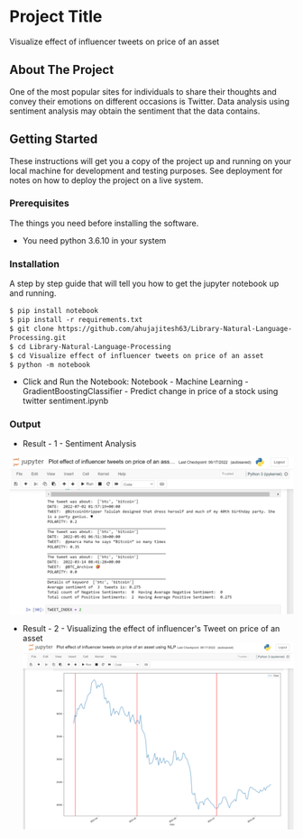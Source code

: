 # Project Title


Visualize effect of influencer tweets on price of an asset


## About The Project

One of the most popular sites for individuals to share their thoughts and convey their emotions on different occasions is Twitter. Data analysis using sentiment analysis may obtain the sentiment that the data contains.
## Getting Started

These instructions will get you a copy of the project up and running on your local machine for development and testing purposes. See deployment for notes on how to deploy the project on a live system.

### Prerequisites

The things you need before installing the software.

* You need python 3.6.10 in your system

### Installation

A step by step guide that will tell you how to get the jupyter notebook up and running.

```
$ pip install notebook 
$ pip install -r requirements.txt
$ git clone https://github.com/ahujajitesh63/Library-Natural-Language-Processing.git
$ cd Library-Natural-Language-Processing
$ cd Visualize effect of influencer tweets on price of an asset
$ python -m notebook
```
* Click and Run the Notebook: Notebook - Machine Learning - GradientBoostingClassifier - Predict change in price of a stock using twitter sentiment.ipynb

### Output
* Result - 1 - Sentiment Analysis
<img src="/Visualize effect of influencer tweets on price of an asset/NLP result.png" alt="Employee data" title="Employee Data title">

* Result - 2 - Visualizing the effect of influencer's Tweet on price of an asset
<img src="
/Visualize effect of influencer tweets on price of an asset/Visualize result graphically.png" alt="Employee data" title="Employee Data title">



